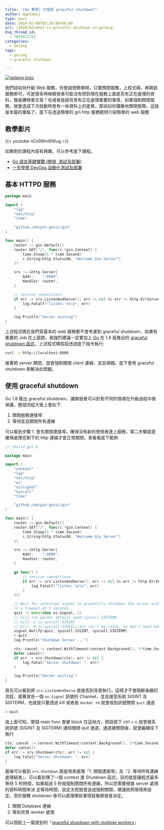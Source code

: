 ```yaml
---
title: '[Go 教學] 什麼是 graceful shutdown?'
author: appleboy
type: post
date: 2020-02-08T03:29:08+00:00
url: /2020/02/what-is-graceful-shutdown-in-golang/
dsq_thread_id:
  - 7859417152
categories:
  - Golang
tags:
  - golang
  - graceful shutdown

---
```

[![golang logo][1]][1]

我們該如何升級 Web 服務，你會說很簡單啊，只要關閉服務，上程式碼，再開啟服務即可，可是很多時候開發者可能沒有想到現在服務上面是否有正在處理的資料，像是購物車交易？也或者是說背景有正在處理重要的事情，如果強制關閉服務，就會造成下次啟動時會有一些資料上的差異，那該如何優雅地關閉服務，這就是本篇的重點了。底下先透過簡單的 gin http 服務範例介紹簡單的 web 服務

<!--more-->

## 教學影片

{{< youtube nCn1Wmi6Wug >}}

如果對於課程內容有興趣，可以參考底下課程。

  * [Go 語言基礎實戰 (開發, 測試及部署)][2]
  * [一天學會 DevOps 自動化測試及部署][3]

## 基本 HTTPD 服務

```go
package main

import (
    "log"
    "net/http"
    "time"

    "github.com/gin-gonic/gin"
)

func main() {
    router := gin.Default()
    router.GET("/", func(c *gin.Context) {
        time.Sleep(5 * time.Second)
        c.String(http.StatusOK, "Welcome Gin Server")
    })

    srv := &http.Server{
        Addr:    ":8080",
        Handler: router,
    }

    // service connections
    if err := srv.ListenAndServe(); err != nil && err != http.ErrServerClosed {
        log.Fatalf("listen: %s\n", err)
    }

    log.Println("Server exiting")
}
```

上述程式碼在我們寫基本的 web 服務都不會考慮到 graceful shutdown，如果有重要的 Job 在上面跑，我強烈建議一定要加上 [Go][4] 在 1.8 版推出的 [graceful shutdown 函式][5]，上述程式碼假設透過底下指令執行:

```sh
curl -v http://localhost:8080
```

接著把 server 關閉，就會強制關閉 client 連線，並且噴錯。底下會用 graceful shutdown 來解決此問題。

## 使用 graceful shutdown

Go 1.8 推出 graceful shutdown，讓開發者可以針對不同的情境在升級過程中做保護，整個流程大致上會如下:

  1. 關閉服務連接埠
  2. 等待並且關閉所有連線

可以看到步驟 1. 會先關閉連接埠，確保沒有新的使用者連上服務，第二步驟就是確保處理完剩下的 http 連線才會正常關閉，來看看底下範例

```go
// +build go1.8

package main

import (
    "context"
    "log"
    "net/http"
    "os"
    "os/signal"
    "syscall"
    "time"

    "github.com/gin-gonic/gin"
)

func main() {
    router := gin.Default()
    router.GET("/", func(c *gin.Context) {
        time.Sleep(5 * time.Second)
        c.String(http.StatusOK, "Welcome Gin Server")
    })

    srv := &http.Server{
        Addr:    ":8080",
        Handler: router,
    }

    go func() {
        // service connections
        if err := srv.ListenAndServe(); err != nil && err != http.ErrServerClosed {
            log.Fatalf("listen: %s\n", err)
        }
    }()

    // Wait for interrupt signal to gracefully shutdown the server with
    // a timeout of 5 seconds.
    quit := make(chan os.Signal, 1)
    // kill (no param) default send syscall.SIGTERM
    // kill -2 is syscall.SIGINT
    // kill -9 is syscall.SIGKILL but can't be catch, so don't need add it
    signal.Notify(quit, syscall.SIGINT, syscall.SIGTERM)
    <-quit
    log.Println("Shutdown Server ...")

    ctx, cancel := context.WithTimeout(context.Background(), 5*time.Second)
    defer cancel()
    if err := srv.Shutdown(ctx); err != nil {
        log.Fatal("Server Shutdown: ", err)
    }

    log.Println("Server exiting")
}
```

首先可以看到將 `srv.ListenAndServe` 直接丟到背景執行，這樣才不會阻斷後續的流程，接著宣告一個 `os.Signal` 訊號的 Channel，並且接受系統 SIGINT 及 SIGTERM，也就是只要透過 kill 或者是 `docker rm` 就會收到訊號關閉 `quit` 通道

```go
<-quit
```

由上面可知，整個 main func 會被 block 在這地方，假設按下 ctrl + c 就會被系統訊號 (SIGINT 及 SIGTERM) 通知關閉 quit 通道，通道被關閉後，就會繼續往下執行

```go
ctx, cancel := context.WithTimeout(context.Background(), 5*time.Second)
defer cancel()
if err := srv.Shutdown(ctx); err != nil {
    log.Fatal("Server Shutdown: ", err)
}
```

最後可以看到 `srv.Shutdown` 就是用來處理『1. 關閉連接埠』及『2. 等待所有連線處理結束』，可以看到傳了一個 context 進 Shutdown 函式，目的就是讓程式最多等待 5 秒時間，如果超過 5 秒就強制關閉所有連線，所以您需要根據 server 處理的資料時間來決 定等待時間，設定太短就會造成強制關閉，建議依照情境來設定。至於服務 shutdown 後可以處理哪些事情就看開發者決定。

  1. 關閉 Database 連線
  2. 等到背景 worker 處理

可以搭配上一篇提到的『[graceful shutdown with multiple workers][6]』

 [1]: https://lh3.googleusercontent.com/jsocHCR9A9yEfDVUTrU0m42_aHhTEVDGW5p5PsQSx7GSlkt3gLjohfXH3S7P7p982332ruU_e-EtW0LwmiuZjvN65VIcyME-zE35C6EM0IV1nqY6KoNw3dwW2djjid3F-T5YgnJothA=w1920-h1080 "golang logo"
 [2]: https://www.udemy.com/course/golang-fight/?couponCode=202001
 [3]: https://www.udemy.com/course/devops-oneday/?couponCode=202001
 [4]: https://golang.org
 [5]: https://golang.org/doc/go1.8#http_shutdown
 [6]: https://blog.wu-boy.com/2020/02/graceful-shutdown-with-multiple-workers/
